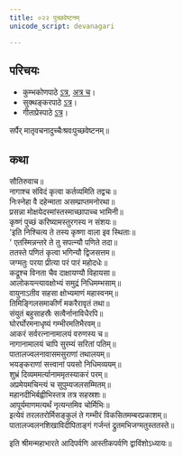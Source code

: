 ```yaml
---
title: ०२२ पुच्छवेष्टनम्
unicode_script: devanagari

---
```

## परिचयः
- कुम्भकोणपाठे [ऽत्र](https://archive.org/details/mahAbhArata-kumbhakoNam/page/n369), [अत्र च](https://sanskritdocuments.org/mirrors/mahabharata/mbhK/mahabharata-k-01-sa.html)।
- सुक्थङ्करपाठे [ऽत्र](http://bombay.indology.info/mahabharata/text/UD/MBh01.txt)।
- गीताप्रेस्पाठे [ऽत्र](https://archive.org/stream/mahabharata01ramauoft#page/564/mode/2up)।

सर्पैर् मातृवचनादुच्चैःश्रवःपुच्छवेष्टनम्॥  

## कथा
सौतिरुवाच॥  
नागाश्च संविदं कृत्वा कर्तव्यमिति तद्वचः॥  
निःस्नेहा वै दहेन्माता असम्प्राप्तमनोरथा॥  
प्रसन्ना मोक्षयेदस्मांस्तस्माच्छापाच्च भामिनी॥  
कृष्णं पुच्छं करिष्यामस्तुरगस्य न संशयः॥  
'इति निश्चित्य ते तस्य कृष्णा वाला इव स्थिताः॥  
' एतस्मिन्नन्तरे ते तु सपत्न्यौ पणिते तदा॥  
ततस्ते पणितं कृत्वा भगिन्यौ द्विजसत्तम॥  
जग्मतुः परया प्रीत्या परं पारं महोदधेः॥  
कद्रूश्च विनता चैव दाक्षायण्यौ विहायसा॥  
आलोकयन्त्यावक्षोभ्यं समुद्रं निधिमम्भसाम्॥  
वायुनाऽतीव सहसा क्षोभ्यमाणं महास्वनम्॥  
तिमिङ्गिलसमाकीर्णं मकरैरावृतं तथा॥  
संयुतं बहुसाहस्रैः सत्वैर्नानाविधैरपि॥  
घोरर्घोरमनाधृष्यं गम्भीरमतिभैरवम्॥  
आकरं सर्वरत्नानामालयं वरुणस्य च॥  
नागानामालयं चापि सुरम्यं सरितां पतिम्॥  
पातालज्वलनावासमसुराणां तथालयम्॥  
भयङ्कराणां सत्त्वानां पयसो निधिमव्ययम्॥  
शुभ्रं दिव्यममर्त्यानाममृतस्याकरं परम्॥  
अप्रमेयमचिन्त्यं च सुपुम्यजलसम्मितम्॥  
महानदीभिर्बह्वीभिस्तत्र तत्र सहस्रशः॥  
आपूर्यमाणमत्यर्थं नृत्यन्तमिव चोर्मिभिः॥  
इत्येवं तरलतरोर्मिसङ्कुलं ते गम्भीरं विकसितमम्बरप्रकाशम्॥  
पातालज्वलनशिखाविदीपिताङ्गं गर्जन्तं द्रुतमभिजग्मतुस्ततस्ते॥  

इति श्रीमन्महाभारते आदिपर्वणि आस्तीकपर्वणि द्वाविंशोऽध्यायः॥  